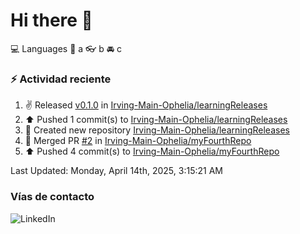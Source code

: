 # Hi there 👋

:computer: Languages
:pencil: a
:eyeglasses: b
:oncoming_automobile: c

### :zap: Actividad reciente
<!--RECENT_ACTIVITY:start-->
1. ✌️ Released [v0.1.0](https://github.com/Irving-Main-Ophelia/learningReleases/releases/tag/v0.1.0) in [Irving-Main-Ophelia/learningReleases](https://github.com/Irving-Main-Ophelia/learningReleases)<br>
2. ⬆️ Pushed 1 commit(s) to [Irving-Main-Ophelia/learningReleases](https://github.com/Irving-Main-Ophelia/learningReleases)<br>
3. 📔 Created new repository [Irving-Main-Ophelia/learningReleases](https://github.com/Irving-Main-Ophelia/learningReleases)<br>
4. 🎉 Merged PR [#2](https://github.com/Irving-Main-Ophelia/myFourthRepo/pull/2) in [Irving-Main-Ophelia/myFourthRepo](https://github.com/Irving-Main-Ophelia/myFourthRepo)<br>
5. ⬆️ Pushed 4 commit(s) to [Irving-Main-Ophelia/myFourthRepo](https://github.com/Irving-Main-Ophelia/myFourthRepo)<br>
<!--RECENT_ACTIVITY:end-->
<!--RECENT_ACTIVITY:last_update-->
Last Updated: Monday, April 14th, 2025, 3:15:21 AM
<!--RECENT_ACTIVITY:last_update_end-->

### Vías de contacto

![LinkedIn](https://www.linkedin.com/in/irving-hernández-226846205/)
